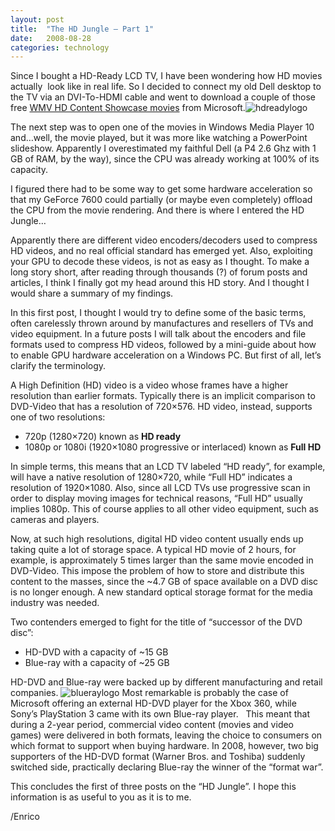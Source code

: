 ```yaml
---
layout: post
title:  "The HD Jungle – Part 1"
date:   2008-08-28
categories: technology
---
```


Since I bought a HD-Ready LCD TV, I have been wondering how HD movies actually  look like in real life. So I decided to connect my old Dell desktop to the TV via an DVI-To-HDMI cable and went to download a couple of those free [WMV HD Content Showcase movies][1] from Microsoft.<img alt="hdreadylogo" src="http://megakemp.files.wordpress.com/2008/08/hdreadylogo-thumb.gif?w=144&h=101" class="article" />

The next step was to open one of the movies in Windows Media Player 10 and…well, the movie played, but it was more like watching a PowerPoint slideshow. Apparently I overestimated my faithful Dell (a P4 2.6 Ghz with 1 GB of RAM, by the way), since the CPU was already working at 100% of its capacity.

I figured there had to be some way to get some hardware acceleration so that my GeForce 7600 could partially (or maybe even completely) offload the CPU from the movie rendering. And there is where I entered the HD Jungle…

Apparently there are different video encoders/decoders used to compress HD videos, and no real official standard has emerged yet. Also, exploiting your GPU to decode these videos, is not as easy as I thought. To make a long story short, after reading through thousands (?) of forum posts and articles, I think I finally got my head around this HD story. And I thought I would share a summary of my findings.

In this first post, I thought I would try to define some of the basic terms, often carelessly thrown around by manufactures and resellers of TVs and video equipment. In a future posts I will talk about the encoders and file formats used to compress HD videos, followed by a mini-guide about how to enable GPU hardware acceleration on a Windows PC. But first of all, let’s clarify the terminology.

A High Definition (HD) video is a video whose frames have a higher resolution than earlier formats. Typically there is an implicit comparison to DVD-Video that has a resolution of 720×576. HD video, instead, supports one of two resolutions:

  * 720p (1280×720) known as **HD ready**
  * 1080p or 1080i (1920×1080 progressive or interlaced) known as **Full HD**

In simple terms, this means that an LCD TV labeled “HD ready”, for example, will have a native resolution of 1280×720, while “Full HD” indicates a resolution of 1920×1080. Also, since all LCD TVs use progressive scan in order to display moving images for technical reasons, “Full HD” usually implies 1080p. This of course applies to all other video equipment, such as cameras and players.

Now, at such high resolutions, digital HD video content usually ends up taking quite a lot of storage space. A typical HD movie of 2 hours, for example, is approximately 5 times larger than the same movie encoded in DVD-Video. This impose the problem of how to store and distribute this content to the masses, since the ~4.7 GB of space available on a DVD disc is no longer enough. A new standard optical storage format for the media industry was needed.

Two contenders emerged to fight for the title of “successor of the DVD disc”:

  * HD-DVD with a capacity of ~15 GB
  * Blue-ray with a capacity of ~25 GB

HD-DVD and Blue-ray were backed up by different manufacturing and retail companies. <img alt="blueraylogo" src="http://megakemp.files.wordpress.com/2008/08/blueraylogo-thumb.gif?w=185&h=101" class="article" /> Most remarkable is probably the case of Microsoft offering an external HD-DVD player for the Xbox 360, while Sony’s PlayStation 3 came with its own Blue-ray player.   This meant that during a 2-year period, commercial video content (movies and video games) were delivered in both formats, leaving the choice to consumers on which format to support when buying hardware. In 2008, however, two big supporters of the HD-DVD format (Warner Bros. and Toshiba) suddenly switched side, practically declaring Blue-ray the winner of the “format war”.

This concludes the first of three posts on the “HD Jungle”. I hope this information is as useful to you as it is to me.

/Enrico

[1]: http://www.microsoft.com/windows/windowsmedia/musicandvideo/hdvideo/contentshowcase.aspx
